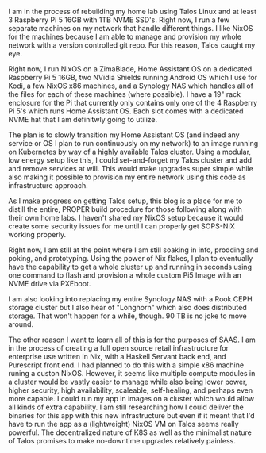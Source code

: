 I am in the process of rebuilding my home lab using Talos Linux and at least 3 Raspberry Pi 5 16GB with 1TB NVME SSD's.  Right now, I run a few separate machines on my network that handle different things. I like NixOS for the machines because I am able to manage and provision my whole network with a version controlled git repo. For this reason, Talos caught my eye.

Right now, I run NixOS on a ZimaBlade, Home Assistant OS on a dedicated Raspberry Pi 5 16GB, two NVidia Shields running Android OS which I use for Kodi, a few NixOS x86 machines, and a Synology NAS which handles all of the files for each of these machines (where possible).  I have a 19" rack enclosure for the Pi that currently only contains only one of the 4 Raspberry Pi 5's which runs Home Assistant OS. Each slot comes with a dedicated NVME hat that I am definitwly going to utilize.   

The plan is to slowly transition my Home Assistant OS (and indeed any service or OS I plan to run continuously on my network) to an image running on Kubernetes by way of a highly available Talos cluster.  Using a modular, low energy setup like this, I could set-and-forget my Talos cluster and add and remove services at will. This would make upgrades super simple while also making it possible to provision my entire network using this code as infrastructure approach.  

As I make progress on getting Talos setup, this blog is a place for me to distill the entire, PROPER build procedure for those following along with their own home labs.  I haven't shared my NixOS setup because it would create some security issues for me until I can properly get SOPS-NIX working properly.

Right now, I am still at the point where I am still soaking in info, prodding and poking, and prototyping. Using the power of Nix flakes, I plan to eventually have the capability to get a whole cluster up and running in seconds using one command to flash and provision a whole custom Pi5 Image with an NVME drive via PXEboot.  

I am also looking into replacing my entire Synology NAS with a Rook CEPH storage cluster but I also hear of "Longhorn" which also does distributed storage.  That won't happen for a while, though. 90 TB is no joke to move around.

The other reason I want to learn all of this is for the purposes of SAAS. I am in the process of creating a full open source retail infrastructure for enterprise use written in Nix, with a Haskell Servant back end, and Purescript front end.  I had planned to do this with a simple x86 machine runing a custon NixOS. However, it seems like multiple compute modules in a cluster would be vastly easier to manage while also being lower power, higher security, high availability, scaleable, self-healing, and perhaps even more capable.  I could run my app in images on a cluster which would allow all kinds of extra capability.  I am still researching how I could deliver the binaries for this app with this new infrastructure but even if it meant that I'd have to run the app as a (lightweight) NixOS VM on Talos seems really powerful.  The decentralized nature of K8S as well as the minimalist nature of Talos promises to make no-downtime upgrades relatively painless.  


